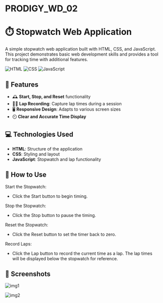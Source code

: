# PRODIGY_WD_02

# ⏱️ Stopwatch Web Application

A simple stopwatch web application built with HTML, CSS, and JavaScript. This project demonstrates basic web development skills and provides a tool for tracking time with additional features.

![HTML](https://img.shields.io/badge/HTML-orange.svg)
![CSS](https://img.shields.io/badge/CSS-blue.svg)
![JavaScript](https://img.shields.io/badge/JavaScript-yellow.svg)

## 🌟 Features

- 🕰️ **Start, Stop, and Reset** functionality
- 🏃‍♂️ **Lap Recording**: Capture lap times during a session
- 🖥️ **Responsive Design**: Adapts to various screen sizes
- ⏲️ **Clear and Accurate Time Display**

## 💻 Technologies Used

- **HTML**: Structure of the application
- **CSS**: Styling and layout
- **JavaScript**: Stopwatch and lap functionality

## 🎨 How to Use
Start the Stopwatch:
- Click the Start button to begin timing.

Stop the Stopwatch:
- Click the Stop button to pause the timing.

Reset the Stopwatch:
- Click the Reset button to set the timer back to zero.

Record Laps:
- Click the Lap button to record the current time as a lap. The lap times will be displayed below the stopwatch for reference.

## 📸 Screenshots

![img1](https://github.com/user-attachments/assets/d6ad5134-11b3-46d1-8c5a-941b8c5d18b6)


![img2](https://github.com/user-attachments/assets/d4410a0c-32e5-4269-bcc5-d7b8d1c83d58)

